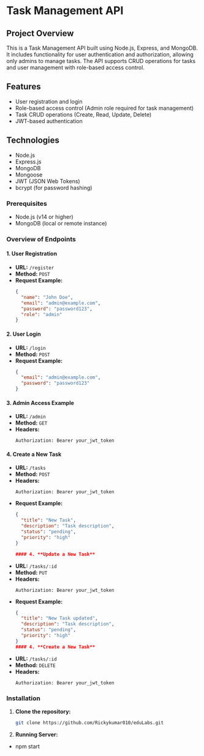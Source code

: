 # Task Management API

## Project Overview

This is a Task Management API built using Node.js, Express, and MongoDB. It includes functionality for user authentication and authorization, allowing only admins to manage tasks. The API supports CRUD operations for tasks and user management with role-based access control.

## Features

- User registration and login
- Role-based access control (Admin role required for task management)
- Task CRUD operations (Create, Read, Update, Delete)
- JWT-based authentication

## Technologies

- Node.js
- Express.js
- MongoDB
- Mongoose
- JWT (JSON Web Tokens)
- bcrypt (for password hashing)

### Prerequisites

- Node.js (v14 or higher)
- MongoDB (local or remote instance)

### Overview of Endpoints

#### 1. **User Registration**
- **URL:** `/register`
- **Method:** `POST`
- **Request Example:**
    ```json
    {
      "name": "John Doe",
      "email": "admin@example.com",
      "password": "password123",
      "role": "admin"
    }
    ```

#### 2. **User Login**
- **URL:** `/login`
- **Method:** `POST`
- **Request Example:**
    ```json
    {
      "email": "admin@example.com",
      "password": "password123"
    }
    ```

#### 3. **Admin Access Example**
- **URL:** `/admin`
- **Method:** `GET`
- **Headers:**
    ```plaintext
    Authorization: Bearer your_jwt_token
    ```

#### 4. **Create a New Task**
- **URL:** `/tasks`
- **Method:** `POST`
- **Headers:**
    ```plaintext
    Authorization: Bearer your_jwt_token
    ```
- **Request Example:**
    ```json
    {
      "title": "New Task",
      "description": "Task description",
      "status": "pending",
      "priority": "high"
    }

    #### 4. **Update a New Task**
- **URL:** `/tasks/:id`
- **Method:** `PUT`
- **Headers:**
    ```plaintext
    Authorization: Bearer your_jwt_token
    ```
- **Request Example:**
    ```json
    {
      "title": "New Task updated",
      "description": "Task description",
      "status": "pending",
      "priority": "high"
    }
    #### 4. **Create a New Task**
- **URL:** `/tasks/:id`
- **Method:** `DELETE`
- **Headers:**
    ```plaintext
    Authorization: Bearer your_jwt_token
    ```

### Installation

1. **Clone the repository:**

   ```bash
   git clone https://github.com/Rickykumar010/eduLabs.git
   
1. **Running Server:**
- npm start
